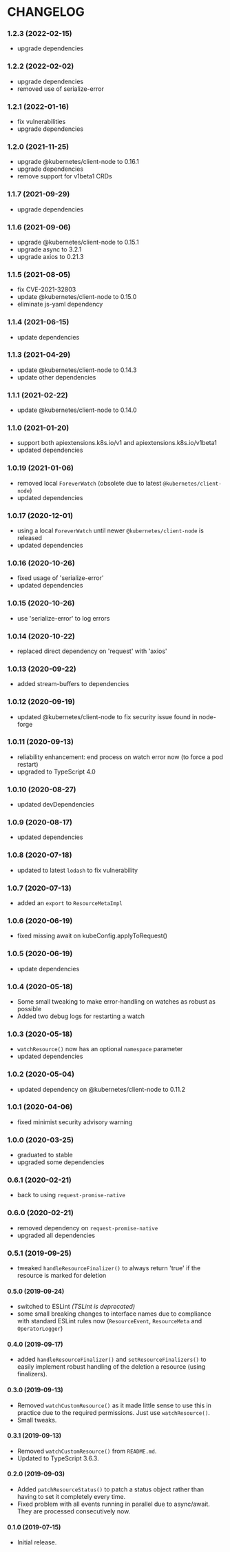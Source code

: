 # CHANGELOG

### 1.2.3 (2022-02-15)

- upgrade dependencies

### 1.2.2 (2022-02-02)

- upgrade dependencies
- removed use of serialize-error

### 1.2.1 (2022-01-16)

- fix vulnerabilities
- upgrade dependencies

### 1.2.0 (2021-11-25)

- upgrade @kubernetes/client-node to 0.16.1
- upgrade dependencies
- remove support for v1beta1 CRDs

### 1.1.7 (2021-09-29)

- upgrade dependencies

### 1.1.6 (2021-09-06)

- upgrade @kubernetes/client-node to 0.15.1
- upgrade async to 3.2.1
- upgrade axios to 0.21.3

### 1.1.5 (2021-08-05)

- fix CVE-2021-32803
- update @kubernetes/client-node to 0.15.0
- eliminate js-yaml dependency

### 1.1.4 (2021-06-15)

- update dependencies

### 1.1.3 (2021-04-29)

- update @kubernetes/client-node to 0.14.3
- update other dependencies

### 1.1.1 (2021-02-22)

- update @kubernetes/client-node to 0.14.0

### 1.1.0 (2021-01-20)

- support both apiextensions.k8s.io/v1 and apiextensions.k8s.io/v1beta1
- updated dependencies

### 1.0.19 (2021-01-06)

- removed local `ForeverWatch` (obsolete due to latest `@kubernetes/client-node`)
- updated dependencies

### 1.0.17 (2020-12-01)

- using a local `ForeverWatch` until newer `@kubernetes/client-node` is released
- updated dependencies

### 1.0.16 (2020-10-26)

- fixed usage of 'serialize-error'
- updated dependencies

### 1.0.15 (2020-10-26)

- use 'serialize-error' to log errors

### 1.0.14 (2020-10-22)

- replaced direct dependency on 'request' with 'axios'

### 1.0.13 (2020-09-22)

- added stream-buffers to dependencies

### 1.0.12 (2020-09-19)

- updated @kubernetes/client-node to fix security issue found in node-forge

### 1.0.11 (2020-09-13)

- reliability enhancement: end process on watch error now (to force a pod restart)
- upgraded to TypeScript 4.0

### 1.0.10 (2020-08-27)

- updated devDependencies

### 1.0.9 (2020-08-17)

- updated dependencies

### 1.0.8 (2020-07-18)

- updated to latest `lodash` to fix vulnerability

### 1.0.7 (2020-07-13)

- added an `export` to `ResourceMetaImpl`

### 1.0.6 (2020-06-19)

- fixed missing await on kubeConfig.applyToRequest()

### 1.0.5 (2020-06-19)

- update dependencies

### 1.0.4 (2020-05-18)

- Some small tweaking to make error-handling on watches as robust as possible
- Added two debug logs for restarting a watch

### 1.0.3 (2020-05-18)

- `watchResource()` now has an optional `namespace` parameter
- updated dependencies

### 1.0.2 (2020-05-04)

- updated dependency on @kubernetes/client-node to 0.11.2

### 1.0.1 (2020-04-06)

- fixed minimist security advisory warning

### 1.0.0 (2020-03-25)

- graduated to stable
- upgraded some dependencies

### 0.6.1 (2020-02-21)

- back to using `request-promise-native`

### 0.6.0 (2020-02-21)

- removed dependency on `request-promise-native`
- upgraded all dependencies

### 0.5.1 (2019-09-25)

- tweaked `handleResourceFinalizer()` to always return 'true' if the resource is marked for deletion

#### 0.5.0 (2019-09-24)

- switched to ESLint _(TSLint is deprecated)_
- some small breaking changes to interface names due to compliance with standard ESLint rules now (`ResourceEvent`, `ResourceMeta` and `OperatorLogger`)

#### 0.4.0 (2019-09-17)

- added `handleResourceFinalizer()` and `setResourceFinalizers()` to easily implement robust handling of the deletion a resource (using finalizers).

#### 0.3.0 (2019-09-13)

- Removed `watchCustomResource()` as it made little sense to use this in practice due to the required permissions. Just use `watchResource()`.
- Small tweaks.

#### 0.3.1 (2019-09-13)

- Removed `watchCustomResource()` from `README.md`.
- Updated to TypeScript 3.6.3.

#### 0.2.0 (2019-09-03)

- Added `patchResourceStatus()` to patch a status object rather than having to set it completely every time.
- Fixed problem with all events running in parallel due to async/await. They are processed consecutively now.

#### 0.1.0 (2019-07-15)

- Initial release.
